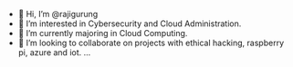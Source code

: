 - 👋 Hi, I’m @rajigurung
- 👀 I’m interested in Cybersecurity and Cloud Administration.
- 🌱 I’m currently majoring in Cloud Computing.
- 💞️ I’m looking to collaborate on projects with ethical hacking, raspberry pi, azure and iot.
 ...


